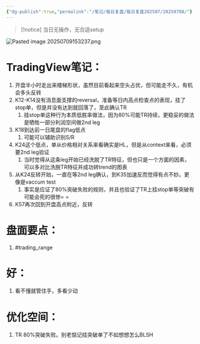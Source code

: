```yaml
---
{"dg-publish":true,"permalink":"/笔记/每日复盘/每日复盘202507/20250708/"}
---
```


>[!notice] 当日无操作，无合适setup




![Pasted image 20250709153237.png](/img/user/%E5%9B%BE%E7%89%87%E5%AD%98%E6%94%BE%E5%9C%B0/Pasted%20image%2020250709153237.png)
# TradingView笔记：
1. 开盘半小时走出来楼梯形状，虽然目前看起来空头占优，但可能走不久，有机会多头反转
2. K12-K14没有消息面支撑的reversal，准备等日内高点检查点的表现，挂了stop单，但是并没有达到就回落了，至此确认TR
	1. 挂stop单这种行为本质低胜率做法，因为80%可能TR持续，更稳妥的做法是牺牲一部分利润空间做2nd leg
3. K18到达前一日尾盘的flag低点
	1. 可能可以辅助识别S/R
4. K24这个低点，单从价格相对关系来看确实是HL，但是从context来看，必须要2nd leg验证
	1. 当时觉得从这条leg开始已经洗脱了TR特征，但也只是一个方面的因素，可以多对比洗脱TR特征并成功转trend的图表
5. 从K24反转开始，一直在等2nd leg确认，到K35加速反而觉得有点不妙。更像是vaccum test
	1. 事实是应证了80%突破失败的规则，并且也验证了TR上挂stop单等突破有可能会死的很惨= =
6. K57再次回到开盘高点附近，反转
# 盘面要点：
1. #trading_range 
# 好：
1. 看不懂就管住手，多看少动
# 优化空间：
1. TR 80%突破失败。别老惦记挂突破单了不如想想怎么BLSH
